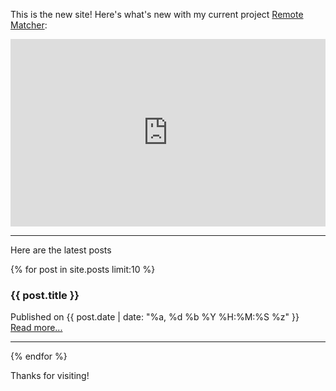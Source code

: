 
This is the new site! Here's what's new with my current project <a href="https://remotematcher.com">Remote Matcher</a>:
<iframe title="Makerlog Embed" height="300" style="width:100%" scrolling="no" frameborder="0" allowtransparency="true" src="https://api.getmakerlog.com/users/3793/embed"></iframe>

---
Here are the latest posts

{% for post in site.posts limit:10 %}
<div>
<h3>{{ post.title }}</h3>
Published on {{ post.date | date: "%a, %d %b %Y %H:%M:%S %z" }}<br>
<a href="{{post.url | prepend:site.baseurl | prepend:site.url}}">Read more...</a>
</div>
<hr>
{% endfor %}

Thanks for visiting!
